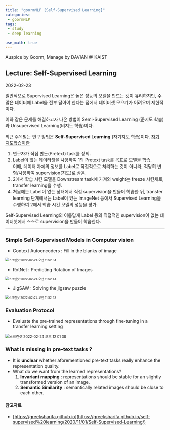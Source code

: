 ```yaml
---
title: "goormNLP [Self-Supervised Learning]"  
categories:
 - goormNLP
tags:
 - study
 - deep learning

use_math: true
---
```


Auspice by Goorm, Manage by DAVIAN @ KAIST

## Lecture: Self-Supervised Learning

2022-02-23

일반적으로 Supervised Learning은 높은 성능의 모델을 만드는 것이 유리하지만, 수 많은 데이터에 Label을 전부 달아야 한다는 점에서 데이터셋 모으기가 어려우며 제한적이다.  

이와 같은 문제를 해결하고자 나온 방법이 Semi-Supervised Learning (준지도 학습)과 Unsupervised Learning(비지도 학습)이다.

최근 주목받는 연구 방법은 **Self-Supervised Learning** (자기지도 학습)이다.
<u>자기 지도학습이란</u>

1. 연구자가 직접 만든(Pretext) task를 정의.
2. Label이 없는 데이터셋을 사용하여 1의 Pretext task를 목표로 모델을 학습.  
    이때, 데이터 자체의 정보를 Label로 직접적으로 처리하는 것이 아니라, 적당히 변형/사용하여 supervision(지도)로 삼음.
1. 2에서 학습 시킨 모델을 Downstream task에 가져와 weight는 freeze 시킨채로, transfer learning을 수행.
1. 처음에는 Label이 없는 상태에서 직접 supervision을 만들어 학습한 뒤, transfer learning 단계에서는 Label이 있는 ImageNet 등에서 Supervised Learning을 수행하여 2에서 학습 시킨 모델의 성능을 평가.

Self-Supervised Learning의 이름답게 Label 등의 직접적인 supervision이 없는 데이터셋에서 스스로 supervision을 만들어 학습한다.

---

### Simple Self-Supervised Models in Computer vision

- Context Autoencoders : Fill in the blanks of image

<img src="https://user-images.githubusercontent.com/67947808/155448569-5450b846-0f7d-4a60-9f4f-0c7c12128f0d.png" alt="스크린샷 2022-02-24 오전 11 52 34" style="zoom:67%;" />

- RotNet : Predicting Rotation of Images

<img src="https://user-images.githubusercontent.com/67947808/155448587-0f7da7d5-9227-480d-b446-43a505d80f7c.png" alt="스크린샷 2022-02-24 오전 11 52 44" style="zoom:67%;" />

- JigSAW : Solving the jigsaw puzzle

<img src="https://user-images.githubusercontent.com/67947808/155448599-b70d8f0f-404c-4d29-9cac-cc75e4ee8431.png" alt="스크린샷 2022-02-24 오전 11 52 53" style="zoom:67%;" />



### Evaluation Protocol

- Evaluate the pre-trained representations through fine-tuning in a transfer learning setting

<img src="https://user-images.githubusercontent.com/67947808/155449609-f82981de-94f3-4391-9c5d-5d606216ddf2.png" alt="스크린샷 2022-02-24 오후 12 01 38" style="zoom:80%;" />



### What is missing in pre-text tasks ?

- It is **unclear** whether aforementioned pre-text tasks really enhance the representation quality.
- What do we want from the learned representations?
    1. **Invariant mapping** : representations should be stable for an slightly transformed version of an image.
    1. **Semantic Similarity** : semantically related images should be close to each other. 






#### 참고자료

- [https://greeksharifa.github.io](https://greeksharifa.github.io/self-supervised%20learning/2020/11/01/Self-Supervised-Learning/)

